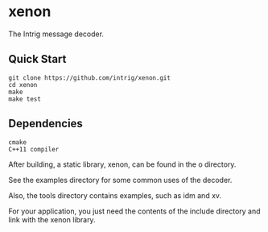 # xenon
The Intrig message decoder.

## Quick Start

    git clone https://github.com/intrig/xenon.git
    cd xenon
    make 
    make test

## Dependencies

    cmake
    C++11 compiler


After building, a static library, xenon, can be found in the o directory.

See the examples directory for some common uses of the decoder.

Also, the tools directory contains examples, such as idm and xv.

For your application, you just need the contents of the include directory and link with the xenon library.


